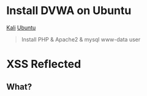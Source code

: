 # Install DVWA on Ubuntu
[Kali](https://www.youtube.com/watch?v=GmWQ1VIjd2U&list=PLHUKi1UlEgOJLPSFZaFKMoexpM6qhOb4Q&ab_channel=CryptoCat)
[Ubuntu](https://www.youtube.com/watch?v=kMUdmmTL7OM&ab_channel=gp_sec)
> Install PHP & Apache2 & mysql
> www-data user

# XSS Reflected
## What?
